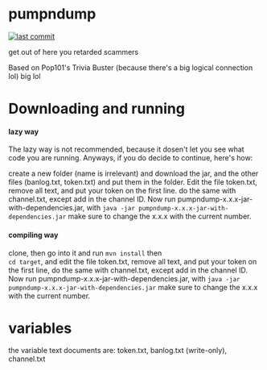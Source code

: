 # pumpndump
[![last commit](https://img.shields.io/github/last-commit/gitcloneguy/pumpndump)](https://github.com/gitcloneguy/pumpndump/commits/master)

get out of here you retarded scammers


 
Based on Pop101's Trivia Buster (because there's a big logical connection lol) big lol

# Downloading and running

#### lazy way

The lazy way is not recommended, because it dosen't let you see what code you are running. Anyways, if you do decide to continue, here's how:

create a new folder (name is irrelevant) and download the jar, and the other files (banlog.txt, token.txt) and put them in the folder. Edit the file token.txt, remove all text, and put your token on the first line. do the same with channel.txt, except add in the channel ID. Now run pumpndump-x.x.x-jar-with-dependencies.jar, with
```java -jar pumpndump-x.x.x-jar-with-dependencies.jar``` 
make sure to change the x.x.x with the current number.

#### compiling way 

clone, then go into it and run
```mvn install``` 
then  
```cd target```,
and edit the file token.txt, remove all text, and put your token on the first line, do the same with channel.txt, except add in the channel ID. Now run pumpndump-x.x.x-jar-with-dependencies.jar, with 
```java -jar pumpndump-x.x.x-jar-with-dependencies.jar```
make sure to change the x.x.x with the current number.


# variables 

the variable text documents are: token.txt, banlog.txt (write-only), channel.txt
